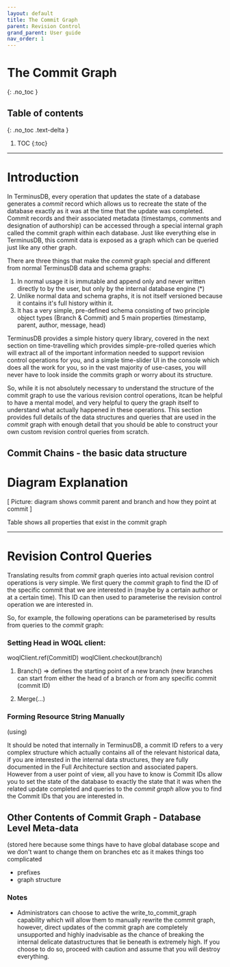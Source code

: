 ```yaml
---
layout: default
title: The Commit Graph
parent: Revision Control
grand_parent: User guide
nav_order: 1
---
```


# The Commit Graph
{: .no_toc }

## Table of contents
{: .no_toc .text-delta }

1. TOC
{:toc}

---

# Introduction
In TerminusDB, every operation that updates the state of a database generates a _commit_ record which allows us to recreate the state of the database exactly as it was at the time that the update was completed. Commit records and their associated metadata (timestamps, comments and designation of authorship) can be accessed through a special internal graph called the commit graph within each database.   Just like everything else in TerminusDB, this commit data is exposed as a graph which can be queried just like any other graph.

There are three things that make the _commit_ graph special and different from normal TerminusDB data and schema graphs: 

1. In normal usage it is immutable and append only and never written directly to by the user, but only by the internal database engine (*) 
1. Unlike normal data and schema graphs, it is not itself versioned because it contains it's full history within it.
1. It has a very simple, pre-defined schema consisting of two principle object types (Branch & Commit) and 5 main properties (timestamp, parent, author, message, head)

TerminusDB provides a simple history query library, covered in the next section on time-travelling which provides simple-pre-rolled queries which will extract all of the important information needed to support revision control operations for you, and a simple time-slider UI in the console which does all the work for you, so in the vast majority of use-cases, you will never have to look inside the commits graph or worry about its structure.  

So, while it is not absolutely necessary to understand the structure of the commit graph to use the various revision control operations, itcan be helpful to have a mental model, and very helpful to query the graph itself to understand what actually happened in these operations. This section provides full details of the data structures and queries that are used in the _commit_ graph with enough detail that you should be able to construct your own custom revision control queries from scratch. 

## Commit Chains - the basic data structure

# Diagram Explanation

[ Picture: diagram shows commit parent and branch and how they point at commit ]

Table shows all properties that exist in the commit graph

---


# Revision Control Queries

Translating results from _commit_ graph queries into actual revision control operations is very simple. 
We first query the _commit_ graph to find the ID of the specific commit that we are interested in (maybe by a certain author or at a certain time). This ID can then used to parameterise the revision control operation we are interested in. 

So, for example, the following operations can be parameterised by results from queries to the _commit_ graph:

### Setting Head in WOQL client: 

woqlClient.ref(CommitID)
woqlClient.checkout(branch)

1. Branch() => defines the starting point of a new branch (new branches can start from either the head of a branch or from any specific commit (commit ID)

2. Merge(...)

### Forming Resource String Manually

(using)

It should be noted that internally in TerminusDB, a commit ID refers to a very complex structure which actually contains all of the relevant historical data, if you are interested in the internal data structures, they are fully documented in the Full Architecture section and associated papers. However from a user point of view, all you have to know is Commit IDs allow you to set the state of the database to exactly the state that it was when the related update completed and queries to the _commit graph_ allow you to find the Commit IDs that you are interested in.  

## Other Contents of Commit Graph - Database Level Meta-data

(stored here because some things have to have global database scope and we don't want to change them on branches etc as it makes things too complicated

* prefixes
* graph structure

### Notes
* Administrators can choose to active the write_to_commit_graph capability which will allow them to manually rewrite the commit graph, however, direct updates of the commit graph are completely unsupported and highly inadvisable as the chance of breaking 
the internal delicate datastructures that lie beneath is extremely high. If you choose to do so, proceed with caution and assume that you will destroy everything. 



